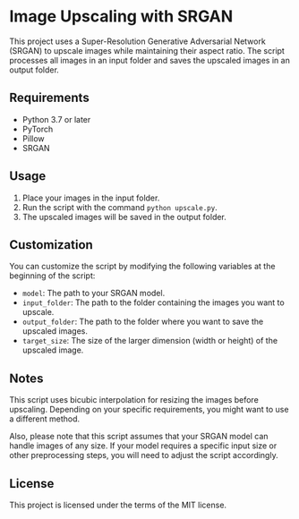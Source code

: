 # Image Upscaling with SRGAN

This project uses a Super-Resolution Generative Adversarial Network (SRGAN) to upscale images while maintaining their aspect ratio. The script processes all images in an input folder and saves the upscaled images in an output folder.

## Requirements

- Python 3.7 or later
- PyTorch
- Pillow
- SRGAN

## Usage

1. Place your images in the input folder.
2. Run the script with the command `python upscale.py`.
3. The upscaled images will be saved in the output folder.

## Customization

You can customize the script by modifying the following variables at the beginning of the script:

- `model`: The path to your SRGAN model.
- `input_folder`: The path to the folder containing the images you want to upscale.
- `output_folder`: The path to the folder where you want to save the upscaled images.
- `target_size`: The size of the larger dimension (width or height) of the upscaled image.

## Notes

This script uses bicubic interpolation for resizing the images before upscaling. Depending on your specific requirements, you might want to use a different method.

Also, please note that this script assumes that your SRGAN model can handle images of any size. If your model requires a specific input size or other preprocessing steps, you will need to adjust the script accordingly.

## License

This project is licensed under the terms of the MIT license.
